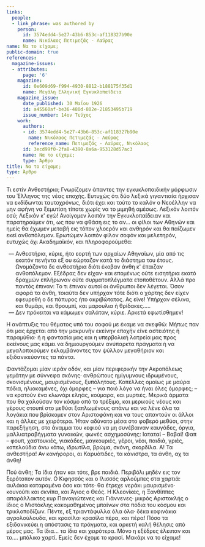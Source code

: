 ```yaml
---
links:
  people:
  - link_phrase: was authored by
    person:
      id: 3574edd4-5e27-43b6-853c-af118327b90e
      name: Νικόλαος Πετιμεζάς - Λαύρας
name: Να το είχαμε;
public-domain: true
references:
  magazine-issues:
  - attributes:
      page: '6'
    magazine:
      id: 0e609d69-f994-4930-8812-b188175f35d1
      name: Μεγάλη Ελληνική Εγκυκλοπαίδεια
    magazine_issue:
      date_published: 30 Μαΐου 1926
      id: a45560af-be36-480d-802e-21853495b719
      issue_number: 14ον Τεύχος
    work:
      authors:
      - id: 3574edd4-5e27-43b6-853c-af118327b90e
        name: Νικόλαος Πετιμεζάς - Λαύρας
        reference_name: Πετιμεζάς - Λαύρας, Νικόλαος
      id: 3ecd99f0-2fa8-4390-8a6a-953128d57ac3
      name: Να το είχαμε;
      type: Άρθρο
title: Να το είχαμε;
type: Άρθρο
---
```


<main class="content" itemprop="text">
<p>Τι εστίν Ανθεστήρια; Γνωρίζομεν άπαντες την εγκυκλοπαιδικήν μόρφωσιν του Έλληνος της νέας εποχής. Ευτυχώς ότι δύο λεξικά
γιγαντιαία ήρχισαν να εκδίδωνται ταυτοχρόνως, διότι έχει και τούτο το καλόν ο Νεοέλλην να μην αφήνη να ξεμυτίση τίποτε
χωρίς να το μιμηθή αμέσως. Λεξικόν λοιπόν εσύ; Λεξικόν κ' εγώ! Ανοίγομεν λοιπόν την Εγκυκλοπαίδειαν και παρατηρούμεν
ότι, ως που να φθάση εις το αν... οι φίλοι των Αθηνών και ημείς θα έχωμεν μεταβή εις τόπον χλοερόν και ανθηρόν και θα
παίζωμεν εκεί ανθοπόλεμον. Ερωτώμεν λοιπόν φίλον σοφόν και μελετηρόν, ευτυχώς όχι Ακαδημαϊκόν, και πληροφορούμεθα:</p>

<ol style="list-style-type: '&mdash; '">
  <li>
    Ανθεστήρια, κύριε, ήτο εορτή των αρχαίων Αθηναίων, μία από τις εκατόν πενήντα εξ ου εώρταζον κατά το διάστημα του
    έτους. Ωνομάζοντο δε ανθεστήρια διότι έκοβαν άνθη κ' έπαιζαν ανθοπόλεμον. Εξέδρας δεν είχαν· και επομένως ούτε
    εισητήρια εκατό δραχμών επλήρωναν ούτε συρματοπλέγματα ετοποθέτουν. Αλλά προ παντός έπιναν: Το τι έπιναν αυτοί οι
    άνθρωποι δεν λέγεται. Όσον αφορά τα άνθη, τοιαύτα δεν υπήρχαν τότε διότι ο χάρτης δεν είχεν εφευρεθή ο δε πάπυρος
    ήτο ακριβώτατος. Ας είνε! Υπήρχαν σέλινα, και θυμάρι, και θρουμπί, και μαρουλια ή θρίδακες.....
  </li>
  <li>Δεν πρόκειται να κάμωμεν σαλάταν, κύριε. Αρκετά εφωτίσθημεν!</li>
</ol>

<p>Η ανάπτυξις του θέματος υπό του σοφού με έκαμε να σκεφθώ: Μήπως παν ότι μας έρχεται από την μακρυνήν εκείνην εποχήν είνε
αστειότης ή παραμύθια· ή η φαντασία μας και η υπερβολική λατρεία μας προς εκείνους μας κάμει να δημιουργούμεν ανύπαρκτα
πράγματα ή να μεγαλοποιούμεν εκλαμβάνοντες τον ψύλλον μεγαθήριον και εξιδανικεύοντες τα πάντα.</p>

<p>Φαντάζομαι μίαν ιεράν οδόν, και μίαν περιφερικήν την Ακροπόλεως γεμάτην με σύννεφα σκόνης· ανθρώπους ημίγυμνους
ιδρωμένους, σκονισμένους, μαυρισμένους, ξυπόλητους. Κοπέλλες ομοίως με μαύρα πόδια, ηλιοκαμένες, όχι όμορφες &ndash; για
ποιό λόγο να ήναι όλες όμορφες; &ndash; να κρατούν ένα κλωνάρι εληάς, κούμαρα, και μυρτιές. Μερικά άρματα που θα
χαλούσαν τον κόσμο από το τρέξιμο, και μερικούς νέους και γέρους στουπί στο μεθύσι ξαπλωμένους απάνω και να λένε όλα τα
λογάκια που βρίσκομεν στον Αριστοφάνη και να τους απαντούν οι άλλοι και η άλλες με χειρότερα. Ήταν αδύνατο μέσα στο
φοβερό μεθύσι, στην παρεξήγηση, στο άναμμα του κεφιού να μη συνέβαιναν καυγάδες, όργια, μαλλιατραβήγματα γυναικών, φωνές
ασχημοσύνης: Ιαταταί &ndash; Βαβαί! Φαπ &ndash; φουπ, χαστουκιές, γιακάδες, μαγκουριές, γέροι, νέοι, παιδιά, γριές,
κοπελούδια άνω κάτω, ιδρωτίλα, βρώμα, σκόνη, σκορδίλα. Α! Τα ανθεστήρα! Αν κανήφοροι, αι Καρυάτιδες, τα κάνιστρα, τα
άνθη, αχ τα άνθη!</p>

<p>Πού άνθη; Τα ίδια ήταν και τότε, βρε παιδιά. Περιβόλι μηδέν εις τον ξερότοπον αυτόν. Ο Κιφησσός και ο Ιλισσός αρλούμπες
στα χαρτιά: αυλάκια καταραμένα όσο και τότε· θα έτρεχε νεράκι μαυρισμένο· κουνούπι και σκνίπα, και Άγιος ο Θεός. Η
Κλεονίκες, η Ξανθίππες απαράλλακτες κυρ Παναγιώτενες και Γιάννενες· μικρός Αριστοκλής ο ίδιος ο Μιστόκλης κακομαθημένος
μπαίνων στα πόδια του κόσμου και τρικλοποδίζων. Πέντε, εξ τριαντάφυλλα όλα όλα· δέκα κοφινάκια αγρολούλουδα, και
κρασίλα· κρασίλα πέρα, και πέρα! Πόσο τα εξιδανικεύει η απόστασις τα πράγματα, και αρκετή καλή θέλησις από μέρος μας. Τα
ίδια... τα ίδια και χειρότερα. Μόνο η εξέδρες έλειπαν και το.... μπόλικο χαρτί. Εμείς δεν έχομε το κρασί. Μακάρι να το
είχαμε!</p>
</main>
